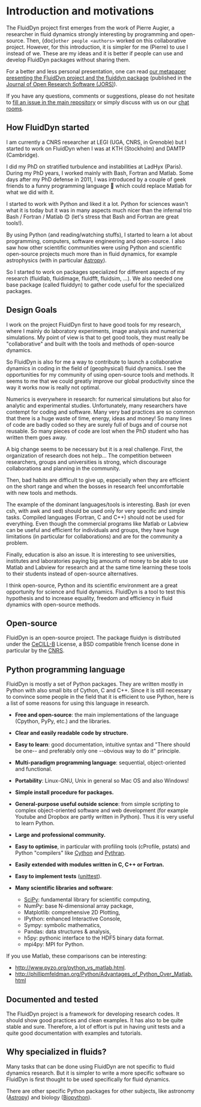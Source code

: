 # Introduction and motivations

The FluidDyn project first emerges from the work of Pierre Augier, a researcher in fluid
dynamics strongly interesting by programming and open-source. Then,
{doc}`other people <authors>` worked on this collaborative project. However, for this
introduction, it is simpler for me (Pierre) to use I instead of we. These are my ideas
and it is better if people can use and develop FluidDyn packages without sharing them.

For a better and less personal presentation, one can read
[our metapaper presenting the FluidDyn project and the fluiddyn package](http://www.legi.grenoble-inp.fr/people/Pierre.Augier/docs/fluiddyn_metapaper.pdf)
(published in the
[Journal of Open Research Software (JORS)](https://openresearchsoftware.metajnl.com/)).

If you have any questions, comments or suggestions, please do not hesitate to
[fill an issue in the main repository](https://foss.heptapod.net/fluiddyn/fluiddyn/issues)
or simply discuss with us on our [chat rooms](https://fluiddyn.slack.com).

## How FluidDyn started

I am currently a CNRS researcher at LEGI (UGA, CNRS, in Grenoble) but I started to work
on FluidDyn when I was at KTH (Stockholm) and DAMTP (Cambridge).

I did my PhD on stratified turbulence and instabilities at LadHyx (Paris). During my PhD
years, I worked mainly with Bash, Fortran and Matlab. Some days after my PhD defense in
2011, I was introduced by a couple of geek friends to a funny programming language 🐍
which could replace Matlab for what we did with it.

I started to work with Python and liked it a lot. Python for sciences wasn't what it is
today but it was in many aspects much nicer than the infernal trio Bash / Fortran /
Matlab 😊 (let's stress that Bash and Fortran are great tools!).

By using Python (and reading/watching stuffs), I started to learn a lot about
programming, computers, software engineering and open-source. I also saw how other
scientific communities were using Python and scientific open-source projects much more
than in fluid dynamics, for example astrophysics (with in particular
[Astropy](http://www.astropy.org/)).

So I started to work on packages specialized for different aspects of my research
(fluidlab, fluidimage, fluidfft, fluidsim, ...). We also needed one base package (called
fluiddyn) to gather code useful for the specialized packages.

## Design Goals

I work on the project FluidDyn first to have good tools for my research, where I mainly
do laboratory experiments, image analysis and numerical simulations. My point of view is
that to get good tools, they must really be "collaborative" and built with the tools and
methods of open-source dynamics.

So FluidDyn is also for me a way to contribute to launch a collaborative dynamics in
coding in the field of (geophysical) fluid dynamics. I see the opportunities for my
community of using open-source tools and methods. It seems to me that we could greatly
improve our global productivity since the way it works now is really not optimal.

Numerics is everywhere in research: for numerical simulations but also for analytic and
experimental studies. Unfortunately, many researchers have contempt for coding and
software. Many very bad practices are so common that there is a huge waste of time,
energy, ideas and money! So many lines of code are badly coded so they are surely full of
bugs and of course not reusable. So many pieces of code are lost when the PhD student who
has written them goes away.

A big change seems to be necessary but it is a real challenge. First, the organization of
research does not help... The competition between researchers, groups and universities is
strong, which discourage collaborations and planning in the community.

Then, bad habits are difficult to give up, especially when they are efficient on the
short range and when the bosses in research feel uncomfortable with new tools and
methods.

The example of the dominant languages/tools is interesting. Bash (or even csh, with awk
and sed) should be used only for very specific and simple tasks. Compiled languages
(Fortran, C and C++) should not be used for everything. Even though the commercial
programs like Matlab or Labview can be useful and efficient for individuals and groups,
they have huge limitations (in particular for collaborations) and are for the community a
problem.

Finally, education is also an issue. It is interesting to see universities, institutes
and laboratories paying big amounts of money to be able to use Matlab and Labview for
research and at the same time learning these tools to their students instead of
open-source alternatives.

I think open-source, Python and its scientific environment are a great opportunity for
science and fluid dynamics. FluidDyn is a tool to test this hypothesis and to increase
equality, freedom and efficiency in fluid dynamics with open-source methods.

## Open-source

FluidDyn is an open-source project. The package fluidyn is distributed under the
[CeCILL-B] License, a BSD compatible french license done in particular by the
[CNRS](http://www.cnrs.fr/).

## Python programming language

FluidDyn is mostly a set of Python packages. They are written mostly in Python with also
small bits of Cython, C and C++. Since it is still necessary to convince some people in
the field that it is efficient to use Python, here is a list of some reasons for using
this language in research.

- **Free and open-source**: the main implementations of the language (Cpython, PyPy,
  etc.) and the libraries.

- **Clear and easily readable code by structure.**

- **Easy to learn**: good documentation, intuitive syntax and "There should be one-- and
  preferably only one --obvious way to do it" principle.

- **Multi-paradigm programming language**: sequential, object-oriented and functional.

- **Portability**: Linux-GNU, Unix in general so Mac OS and also Windows!

- **Simple install procedure for packages.**

- **General-purpose useful outside science**: from simple scripting to complex
  object-oriented software and web development (for example Youtube and Dropbox are
  partly written in Python). Thus it is very useful to learn Python.

- **Large and professional community.**

- **Easy to optimise**, in particular with profiling tools (cProfile, pstats) and Python
  "compilers" like [Cython](http://cython.org/) and
  [Pythran](http://pythonhosted.org/pythran/).

- **Easily extended with modules written in C, C++ or Fortran.**

- **Easy to implement tests**
  ([unittest](https://docs.python.org/3.4/library/unittest.html#module-unittest)).

- **Many scientific libraries and software**:

  - [SciPy](http://www.scipy.org/): fundamental library for scientific computing,
  - NumPy: base N-dimensional array package,
  - Matplotlib: comprehensive 2D Plotting,
  - IPython: enhanced Interactive Console,
  - Sympy: symbolic mathematics,
  - Pandas: data structures & analysis,
  - h5py: pythonic interface to the HDF5 binary data format.
  - mpi4py: MPI for Python.

If you use Matlab, these comparisons can be interesting:

- <http://www.pyzo.org/python_vs_matlab.html>.
- <http://phillipmfeldman.org/Python/Advantages_of_Python_Over_Matlab.html>

## Documented and tested

The FluidDyn project is a framework for developing research codes. It should show good
practices and clean examples. It has also to be quite stable and sure. Therefore, a lot
of effort is put in having unit tests and a quite good documentation with examples and
tutorials.

## Why specialized in fluids?

Many tasks that can be done using FluidDyn are not specific to fluid dynamics research.
But it is simpler to write a more specific software so FluidDyn is first thought to be
used specifically for fluid dynamics.

There are other specific Python packages for other subjects, like astronomy
([Astropy](http://www.astropy.org/)) and biology ([Biopython](http://biopython.org)).

[cecill-b]: http://www.cecill.info/index.en.html
